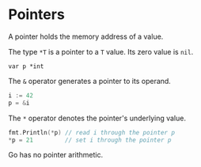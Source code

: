 # Pointers

A pointer holds the memory address of a value.

The type `*T` is a pointer to a `T` value. Its zero value is `nil`.

`var p *int`

The `&` operator generates a pointer to its operand.

```go
i := 42
p = &i
```

The `*` operator denotes the pointer's underlying value.

```go
fmt.Println(*p) // read i through the pointer p
*p = 21         // set i through the pointer p
```

Go has no pointer arithmetic.
